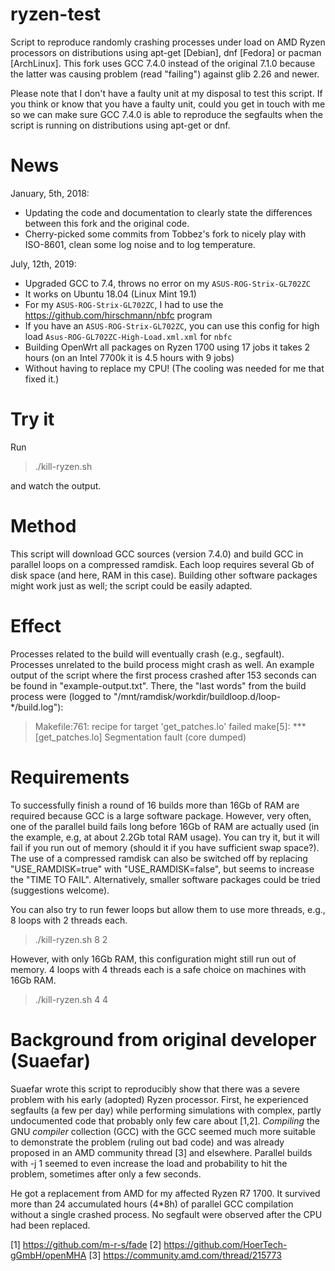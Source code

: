 # ryzen-test
Script to reproduce randomly crashing processes under load on AMD Ryzen processors on distributions using apt-get [Debian], dnf [Fedora] or pacman [ArchLinux]. This fork uses GCC 7.4.0 instead of the original 7.1.0 because the latter was causing problem (read "failing") against glib 2.26 and newer.

Please note that I don't have a faulty unit at my disposal to test this script. If you think or know that you have a faulty unit, could you get in touch with me so we can make sure GCC 7.4.0 is able to reproduce the segfaults when the script is running on distributions using apt-get or dnf.

# News
January, 5th, 2018:
* Updating the code and documentation to clearly state the differences between this fork and the original code.
* Cherry-picked some commits from Tobbez's fork to nicely play with ISO-8601, clean some log noise and to log temperature.

July, 12th, 2019:
* Upgraded GCC to 7.4, throws no error on my `ASUS-ROG-Strix-GL702ZC`
* It works on Ubuntu 18.04 (Linux Mint 19.1)
* For my `ASUS-ROG-Strix-GL702ZC`, I had to use the https://github.com/hirschmann/nbfc program
* If you have an `ASUS-ROG-Strix-GL702ZC`, you can use this config for high load `Asus-ROG-GL702ZC-High-Load.xml.xml` for `nbfc`
* Building OpenWrt all packages on Ryzen 1700 using 17 jobs it takes 2 hours (on an Intel 7700k it is 4.5 hours with 9 jobs)
* Without having to replace my CPU! (The cooling was needed for me that fixed it.)


# Try it
Run

> ./kill-ryzen.sh

and watch the output.

# Method
This script will download GCC sources (version 7.4.0) and build GCC in parallel loops on a compressed ramdisk.
Each loop requires several Gb of disk space (and here, RAM in this case).
Building other software packages might work just as well; the script could be easily adapted.

# Effect
Processes related to the build will eventually crash (e.g., segfault).
Processes unrelated to the build process might crash as well.
An example output of the script where the first process crashed after 153 seconds can be found in "example-output.txt".
There, the "last words" from the build process were (logged to "/mnt/ramdisk/workdir/buildloop.d/loop-*/build.log"):
> Makefile:761: recipe for target 'get_patches.lo' failed
> make[5]: *** [get_patches.lo] Segmentation fault (core dumped)

# Requirements
To successfully finish a round of 16 builds more than 16Gb of RAM are required because GCC is a large software package.
However, very often, one of the parallel build fails long before 16Gb of RAM are actually used (in the example, e.g, at about 2.2Gb total RAM usage).
You can try it, but it will fail if you run out of memory (should it if you have sufficient swap space?).
The use of a compressed ramdisk can also be switched off by replacing "USE_RAMDISK=true" with "USE_RAMDISK=false", but seems to increase the "TIME TO FAIL".
Alternatively, smaller software packages could be tried (suggestions welcome).

You can also try to run fewer loops but allow them to use more threads, e.g., 8 loops with 2 threads each.

> ./kill-ryzen.sh 8 2

However, with only 16Gb RAM, this configuration might still run out of memory.
4 loops with 4 threads each is a safe choice on machines with 16Gb RAM.

> ./kill-ryzen.sh 4 4

# Background from original developer (Suaefar)
Suaefar wrote this script to reproducibly show that there was a severe problem with his early (adopted) Ryzen processor.
First, he experienced segfaults (a few per day) while performing simulations with complex, partly undocumented code that probably only few care about [1,2].
_Compiling_ the GNU _compiler_ collection (GCC) with the GCC seemed much more suitable to demonstrate the problem (ruling out bad code) and was already proposed in an AMD community thread [3] and elsewhere.
Parallel builds with -j 1 seemed to even increase the load and probability to hit the problem, sometimes after only a few seconds.

He got a replacement from AMD for my affected Ryzen R7 1700.
It survived more than 24 accumulated hours (4*8h) of parallel GCC compilation without a single crashed process. No segfault were observed after the CPU had been replaced.

[1] https://github.com/m-r-s/fade
[2] https://github.com/HoerTech-gGmbH/openMHA
[3] https://community.amd.com/thread/215773

